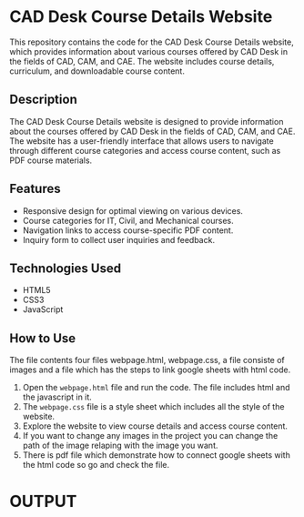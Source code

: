 # CAD Desk Course Details Website

This repository contains the code for the CAD Desk Course Details website, which provides information about various courses offered by CAD Desk in the fields of CAD, CAM, and CAE. The website includes course details, curriculum, and downloadable course content.

## Description

The CAD Desk Course Details website is designed to provide information about the courses offered by CAD Desk in the fields of CAD, CAM, and CAE. The website has a user-friendly interface that allows users to navigate through different course categories and access course content, such as PDF course materials.

## Features

- Responsive design for optimal viewing on various devices.
- Course categories for IT, Civil, and Mechanical courses.
- Navigation links to access course-specific PDF content.
- Inquiry form to collect user inquiries and feedback.

## Technologies Used

- HTML5
- CSS3
- JavaScript

## How to Use
The file contents four files webpage.html, webpage.css, a file consiste of images and a file which has the steps to link google sheets with html code. 
1. Open the `webpage.html` file and run the code. The file includes html and the javascript in it.
2. The `webpage.css` file is a style sheet which includes all the style of the website. 
3. Explore the website to view course details and access course content.
4. If you want to change any images in the project you can change the path of the image relaping with the image you want.
5. There is pdf file which demonstrate how to connect google sheets with the html code so go and check the file.

# OUTPUT
